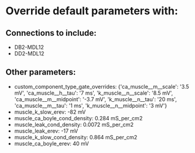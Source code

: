 # Override default parameters with:
## Connections to include:
- DB2-MDL12
- DD2-MDL12

## Other parameters:
- custom_component_type_gate_overrides: {'ca_muscle__m__scale': '3.5 mV', 'ca_muscle__h__tau': '7 ms', 'k_muscle__n__scale': '8.5 mV', 'ca_muscle__m__midpoint': '-3.7 mV', 'k_muscle__n__tau': '20 ms', 'ca_muscle__m__tau': '1 ms', 'k_muscle__n__midpoint': '3 mV'}
- muscle_k_slow_erev: -82 mV
- muscle_ca_boyle_cond_density: 0.284 mS_per_cm2
- muscle_leak_cond_density: 0.0072 mS_per_cm2
- muscle_leak_erev: -17 mV
- muscle_k_slow_cond_density: 0.864 mS_per_cm2
- muscle_ca_boyle_erev: 40 mV

